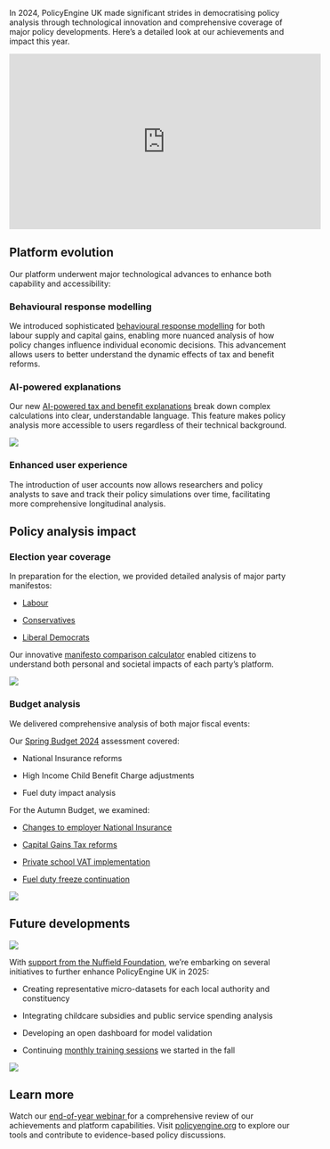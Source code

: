 In 2024, PolicyEngine UK made significant strides in democratising policy analysis through technological innovation and comprehensive coverage of major policy developments. Here’s a detailed look at our achievements and impact this year.

<center><iframe width="560" height="315" src="https://www.youtube.com/embed/1JAjg_sBZSs" frameborder="0" allowfullscreen></iframe></center>

## Platform evolution

Our platform underwent major technological advances to enhance both capability and accessibility:

### Behavioural response modelling

We introduced sophisticated [behavioural response modelling](https://policyengine.org/uk/research/behavioural-responses) for both labour supply and capital gains, enabling more nuanced analysis of how policy changes influence individual economic decisions. This advancement allows users to better understand the dynamic effects of tax and benefit reforms.

### AI-powered explanations

Our new [AI-powered tax and benefit explanations](https://policyengine.org/uk/research/uk-household-ai) break down complex calculations into clear, understandable language. This feature makes policy analysis more accessible to users regardless of their technical background.

![](https://cdn-images-1.medium.com/max/2000/0*JlUblY7SyFZ-6W-2)

### Enhanced user experience

The introduction of user accounts now allows researchers and policy analysts to save and track their policy simulations over time, facilitating more comprehensive longitudinal analysis.

## Policy analysis impact

### Election year coverage

In preparation for the election, we provided detailed analysis of major party manifestos:

- [Labour](https://policyengine.org/uk/research/labour-2024-manifesto)

- [Conservatives](https://policyengine.org/uk/research/conservative-2024-manifesto)

- [Liberal Democrats](https://policyengine.org/uk/research/lib-dem-2024-manifesto)

Our innovative [manifesto comparison calculator](https://policyengine.org/uk/2024-manifestos) enabled citizens to understand both personal and societal impacts of each party’s platform.

![](https://cdn-images-1.medium.com/max/2198/0*dsVB47oKiySshCUP)

### Budget analysis

We delivered comprehensive analysis of both major fiscal events:

Our [Spring Budget 2024](https://policyengine.org/uk/research/uk-2024-spring-budget) assessment covered:

- National Insurance reforms

- High Income Child Benefit Charge adjustments

- Fuel duty impact analysis

For the Autumn Budget, we examined:

- [Changes to employer National Insurance](https://policyengine.org/uk/research/autumn-budget-24-employer-ni)

- [Capital Gains Tax reforms](https://policyengine.org/uk/research/cgt-autumn-budget)

- [Private school VAT implementation](https://policyengine.org/uk/research/vat-school-comparison)

- [Fuel duty freeze continuation](https://policyengine.org/uk/research/autumn-budget-24-fuel-duty)

![](https://cdn-images-1.medium.com/max/2000/0*uWZp_57V9_wILFjm)

## Future developments

![](https://cdn-images-1.medium.com/max/2000/0*9jZJm9_IHxclHfdA)

With [support from the Nuffield Foundation](https://policyengine.org/uk/research/uk-nuffield-grant), we’re embarking on several initiatives to further enhance PolicyEngine UK in 2025:

- Creating representative micro-datasets for each local authority and constituency

- Integrating childcare subsidies and public service spending analysis

- Developing an open dashboard for model validation

- Continuing [monthly training sessions](https://us06web.zoom.us/meeting/register/uAPu44gCRZuXJv7lZvM0GQ) we started in the fall

![](https://cdn-images-1.medium.com/max/2592/0*Zssa4z97z_5Ye5Ws)

## Learn more

Watch our [end-of-year webinar ](https://www.youtube.com/watch?v=1JAjg_sBZSs)for a comprehensive review of our achievements and platform capabilities. Visit [policyengine.org](https://policyengine.org) to explore our tools and contribute to evidence-based policy discussions.
